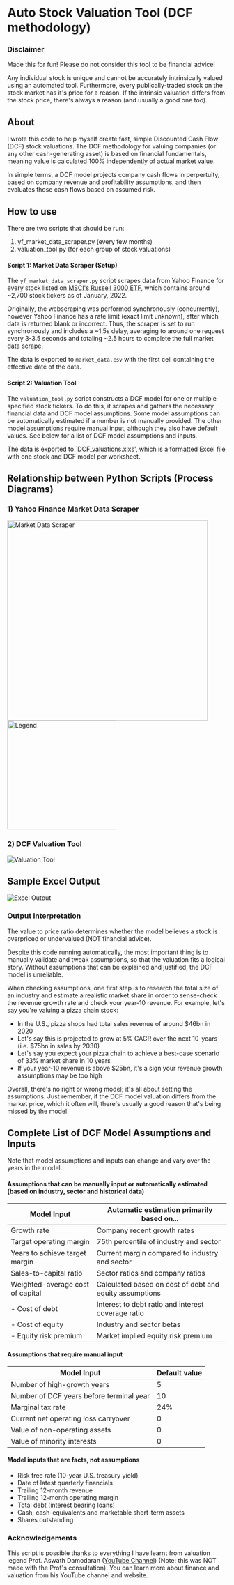 # Auto Stock Valuation Tool (DCF methodology)
### Disclaimer
Made this for fun! Please do not consider this tool to be financial advice!

Any individual stock is unique and cannot be accurately intrinsically valued using an automated tool. Furthermore, every publically-traded stock on the stock market has it's price for a reason. If the intrinsic valuation differs from the stock price, there's always a reason (and usually a good one too).

## About
I wrote this code to help myself create fast, simple Discounted Cash Flow (DCF) stock valuations. The DCF methodology for valuing companies (or any other cash-generating asset) is based on financial fundamentals, meaning value is calculated 100% independently of actual market value.

In simple terms, a DCF model projects company cash flows in perpertuity, based on company revenue and profitability assumptions, and then evaluates those cash flows based on assumed risk.

## How to use
There are two scripts that should be run:
1. yf_market_data_scraper.py (every few months)
2. valuation_tool.py (for each group of stock valuations)

#### Script 1: Market Data Scraper (Setup)
The `yf_market_data_scraper.py` script scrapes data from Yahoo Finance for every stock listed on [MSCI's Russell 3000 ETF](https://www.ishares.com/us/products/239714/ishares-russell-3000-etf), which contains around ~2,700 stock tickers as of January, 2022.

Originally, the webscraping was performed synchronously (concurrently), however Yahoo Finance has a rate limit (exact limit unknown), after which data is returned blank or incorrect. Thus, the scraper is set to run synchronously and includes a ~1.5s delay, averaging to around one request every 3-3.5 seconds and totaling ~2.5 hours to complete the full market data scrape.

The data is exported to `market_data.csv` with the first cell containing the effective date of the data.

#### Script 2: Valuation Tool
The `valuation_tool.py` script constructs a DCF model for one or multiple specified stock tickers. To do this, it scrapes and gathers the necessary financial data and DCF model assumptions. Some model assumptions can be automatically estimated if a number is not manually provided. The other model assumptions require manual input, although they also have default values. See below for a list of DCF model assumptions and inputs.

The data is exported to `DCF_valuations.xlxs', which is a formatted Excel file with one stock and DCF model per worksheet.

## Relationship between Python Scripts (Process Diagrams)
### 1) Yahoo Finance Market Data Scraper
<img alt="Market Data Scraper" src="/README_images/process_diagram_script_1.png" width="460"> <img alt="Legend" src="/README_images/legend.png" width="250">

### 2) DCF Valuation Tool
<img alt="Valuation Tool" src="/README_images/process_diagram_script_2.png">

## Sample Excel Output
<img alt="Excel Output" src="/README_images/excel_output.png">

### Output Interpretation
The value to price ratio determines whether the model believes a stock is overpriced or undervalued (NOT financial advice).

Despite this code running automatically, the most important thing is to manually validate and tweak assumptions, so that the valuation fits a logical story. Without assumptions that can be explained and justified, the DCF model is unreliable.

When checking assumptions, one first step is to research the total size of an industry and estimate a realistic market share in order to sense-check the revenue growth rate and check your year-10 revenue. For example, let's say you're valuing a pizza chain stock:
- In the U.S., pizza shops had total sales revenue of around $46bn in 2020
- Let's say this is projected to grow at 5% CAGR over the next 10-years (i.e. $75bn in sales by 2030)
- Let's say you expect your pizza chain to achieve a best-case scenario of 33% market share in 10 years
- If your year-10 revenue is above $25bn, it's a sign your revenue growth assumptions may be too high

Overall, there's no right or wrong model; it's all about setting the assumptions. Just remember, if the DCF model valuation differs from the market price, which it often will, there's usually a good reason that's being missed by the model.

## Complete List of DCF Model Assumptions and Inputs
Note that model assumptions and inputs can change and vary over the years in the model.
#### Assumptions that can be manually input or automatically estimated (based on industry, sector and historical data)
| Model Input                      | Automatic estimation primarily based on...                        |
| -------------------------------- | ------------------------------------------------------- |
| Growth rate                      | Company recent growth rates                             |
| Target operating margin          | 75th percentile of industry and sector                  |
| Years to achieve target margin   | Current margin compared to industry and sector          |
| Sales-to-capital ratio           | Sector ratios and company ratios                        |
| Weighted-average cost of capital | Calculated based on cost of debt and equity assumptions |
| - Cost of debt                   | Interest to debt ratio and interest coverage ratio      |
| - Cost of equity                 | Industry and sector betas                               |
|   - Equity risk premium          | Market implied equity risk premium                      |

#### Assumptions that require manual input
| Model Input                              | Default value |
| ---------------------------------------- | ------------- |
| Number of high-growth years              | 5             |
| Number of DCF years before terminal year | 10            |
| Marginal tax rate                        | 24%           |
| Current net operating loss carryover     | 0             |
| Value of non-operating assets            | 0             |
| Value of minority interests              | 0             |

#### Model inputs that are facts, not assumptions
- Risk free rate (10-year U.S. treasury yield)
- Date of latest quarterly financials
- Trailing 12-month revenue
- Trailing 12-month operating margin
- Total debt (interest bearing loans)
- Cash, cash-equivalents and marketable short-term assets
- Shares outstanding

### Acknowledgements
This script is possible thanks to everything I have learnt from valuation legend Prof. Aswath Damodaran ([YouTube Channel](https://www.youtube.com/c/AswathDamodaranonValuation)) (Note: this was NOT made with the Prof's consultation). You can learn more about finance and valuation from his YouTube channel and website.
